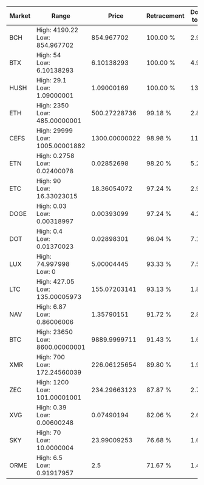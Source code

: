 | Market | Range | Price| Retracement | Doubles to 50% |
| --- | --- | --- | --- | --- |
| BCH | High: 4190.22<br />Low: 854.967702 | 854.967702 | 100.00 % | 2.95 |
| BTX | High: 54<br />Low: 6.10138293 | 6.10138293 | 100.00 % | 4.93 |
| HUSH | High: 29.1<br />Low: 1.09000001 | 1.09000169 | 100.00 % | 13.85 |
| ETH | High: 2350<br />Low: 485.00000001 | 500.27228736 | 99.18 % | 2.83 |
| CEFS | High: 29999<br />Low: 1005.00001882 | 1300.00000022 | 98.98 % | 11.92 |
| ETN | High: 0.2758<br />Low: 0.02400078 | 0.02852698 | 98.20 % | 5.25 |
| ETC | High: 90<br />Low: 16.33023015 | 18.36054072 | 97.24 % | 2.90 |
| DOGE | High: 0.03<br />Low: 0.00318997 | 0.00393099 | 97.24 % | 4.22 |
| DOT | High: 0.4<br />Low: 0.01370023 | 0.02898301 | 96.04 % | 7.14 |
| LUX | High: 74.997998<br />Low: 0 | 5.00004445 | 93.33 % | 7.50 |
| LTC | High: 427.05<br />Low: 135.00005973 | 155.07203141 | 93.13 % | 1.81 |
| NAV | High: 6.87<br />Low: 0.86006006 | 1.35790151 | 91.72 % | 2.85 |
| BTC | High: 23650<br />Low: 8600.00000001 | 9889.9999711 | 91.43 % | 1.63 |
| XMR | High: 700<br />Low: 172.24560039 | 226.06125654 | 89.80 % | 1.93 |
| ZEC | High: 1200<br />Low: 101.00001001 | 234.29663123 | 87.87 % | 2.78 |
| XVG | High: 0.39<br />Low: 0.00600248 | 0.07490194 | 82.06 % | 2.64 |
| SKY | High: 70<br />Low: 10.0000004 | 23.99009253 | 76.68 % | 1.67 |
| ORME | High: 6.5<br />Low: 0.91917957 | 2.5 | 71.67 % | 1.48 |
